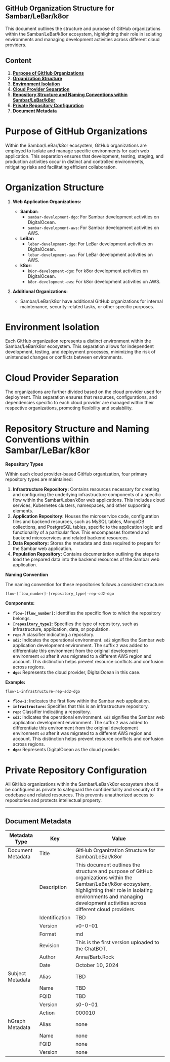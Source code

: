 ## GitHub Organization Structure for Sambar/LeBar/k8or

This document outlines the structure and purpose of GitHub organizations within the Sambar/LeBar/k8or ecosystem, highlighting their role in isolating environments and managing development activities across different cloud providers.

## Content

1. **[Purpose of GitHub Organizations](#Purpose-of-GitHub-Organizations)**
2. **[Organization Structure](#Organization-Structure)**
3. **[Environment Isolation](#Environment-Isolation)**
4. **[Cloud Provider Separation](#Cloud-Provider-Separation)**
5. **[Repository Structure and Naming Conventions within Sambar/LeBar/k8or](#Repository-Structure-and-Naming-Conventions-within-Sambar-LeBar-k8or)**
6. **[Private Repository Configuration](#Private-Repository-Configuration)**
7. **[Document Metadata](#Document-Metadata)**

<h1 id="Purpose-of-GitHub-Organizations">Purpose of GitHub Organizations</h1>

Within the Sambar/LeBar/k8or ecosystem, GitHub organizations are employed to isolate and manage specific environments for each web application. This separation ensures that development, testing, staging, and production activities occur in distinct and controlled environments, mitigating risks and facilitating efficient collaboration.

<h1 id="Organization-Structure">Organization Structure</h1>

1. **Web Application Organizations:**
   * **Sambar:**
     - `sambar-development-dgo`: For Sambar development activities on DigitalOcean.
     - `sambar-development-aws`: For Sambar development activities on AWS.
   * **LeBar:**
     - `lebar-development-dgo`: For LeBar development activities on DigitalOcean.
     - `lebar-development-aws`: For LeBar development activities on AWS.
   * **k8or:**
     - `k8or-development-dgo`: For k8or development activities on DigitalOcean.
     - `k8or-development-aws`: For k8or development activities on AWS.

2. **Additional Organizations:**
   * Sambar/LeBar/k8or have additional GitHub organizations for internal maintenance, security-related tasks, or other specific purposes.

<h1 id="Environment-Isolation">Environment Isolation</h1>

Each GitHub organization represents a distinct environment within the Sambar/LeBar/k8or ecosystem. This separation allows for independent development, testing, and deployment processes, minimizing the risk of unintended changes or conflicts between environments.

<h1 id="Cloud-Provider-Separation">Cloud Provider Separation</h1>

The organizations are further divided based on the cloud provider used for deployment. This separation ensures that resources, configurations, and dependencies specific to each cloud provider are managed within their respective organizations, promoting flexibility and scalability.

<h1 id="Repository-Structure-and-Naming-Conventions-within-Sambar-LeBar-k8or">Repository Structure and Naming Conventions within Sambar/LeBar/k8or</h1>

**Repository Types**

Within each cloud provider-based GitHub organization, four primary repository types are maintained:

1. **Infrastructure Repository:** Contains resources necessary for creating and configuring the underlying infrastructure components of a specific flow within the Sambar/Lebar/k8or web applications. This includes cloud services, Kubernetes clusters, namespaces, and other supporting elements.
2. **Application Repository:** Houses the microservice code, configuration files and backend resources, such as MySQL tables, MongoDB collections, and PostgreSQL tables, specific to the application logic and functionality of a particular flow. This encompasses frontend and backend microservices and related backend resources.
3. **Data Repository:** Stores the metadata and data required to prepare for the Sambar web application.
4. **Population Repository:** Contains documentation outlining the steps to load the prepared data into the backend resources of the Sambar web application.

**Naming Convention**

The naming convention for these repositories follows a consistent structure:

```
flow-[flow_number]-[repository_type]-rep-sd2-dgo
```

**Components:**

* **`flow-[flow_number]`:** Identifies the specific flow to which the repository belongs.
* **`[repository_type]`:** Specifies the type of repository, such as infrastructure, application, data, or population.
* **`rep`:** A classifier indicating a repository.
* **`sd2`:** Indicates the operational environment. `sd2` signifies the Sambar web application development environment. The suffix `2` was added to differentiate this environment from the original development environment `sd` after it was migrated to a different AWS region and account. This distinction helps prevent resource conflicts and confusion across regions.
* **`dgo`:** Represents the cloud provider, DigitalOcean in this case.

**Example:**

`flow-1-infrastructure-rep-sd2-dgo`

* **`flow-1`:** Indicates the first flow within the Sambar web application.
* **`infrastructure`:** Specifies that this is an infrastructure repository.
* **`rep`:** Classifier indicating a repository.
* **`sd2`:** Indicates the operational environment. `sd2` signifies the Sambar web application development environment. The suffix `2` was added to differentiate this environment from the original development environment `sd` after it was migrated to a different AWS region and account. This distinction helps prevent resource conflicts and confusion across regions.
* **`dgo`:** Represents DigitalOcean as the cloud provider.


<h1 id="Private-Repository-Configuration">Private Repository Configuration</h1>

All GitHub organizations within the Sambar/LeBar/k8or ecosystem should be configured as private to safeguard the confidentiality and security of the codebase and related resources. This prevents unauthorized access to repositories and protects intellectual property.

---

<h2 id="Document-Metadata">Document Metadata</h2>

| Metadata Type | Key | Value |
|---|---|---|
| Document Metadata | Title | GitHub Organization Structure for Sambar/LeBar/k8or |
| | Description | This document outlines the structure and purpose of GitHub organizations within the Sambar/LeBar/k8or ecosystem, highlighting their role in isolating environments and managing development activities across different cloud providers. |
| | Identification | TBD | |
| | Version | v0-0-01 | |
| | Format | md | |
| | Revision | This is the first version uploaded to the ChatBOT. |
| | Author | Anna/Barb.Rock |
| | Date | October 10, 2024 |
| Subject Metadata | Alias | TBD |
| |  Name | TBD |
| |  FQID | TBD |
| |  Version | s0-0-01 |
| |  Action | 000010 |
| hGraph Metadata | Alias | none |
| |  Name | none |
| |  FQID | none |
| |  Version | none |